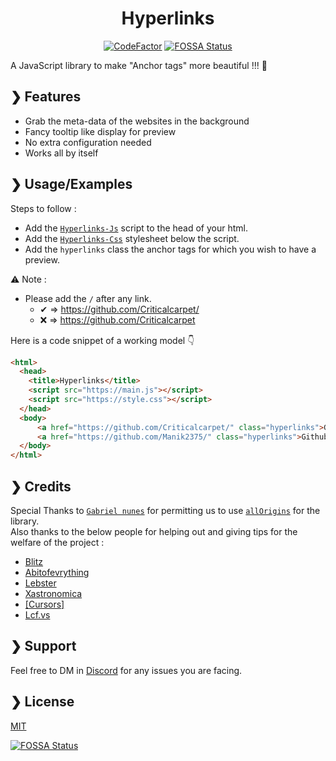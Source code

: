 <h1 align="center">Hyperlinks</h1>  
<div align="center">  
  
[![CodeFactor](https://www.codefactor.io/repository/github/criticalcarpet/hyperlinks/badge)](https://www.codefactor.io/repository/github/criticalcarpet/hyperlinks) [![FOSSA Status](https://app.fossa.com/api/projects/git%2Bgithub.com%2FCriticalcarpet%2FHyperlinks.svg?type=shield)](https://app.fossa.com/projects/git%2Bgithub.com%2FCriticalcarpet%2FHyperlinks?ref=badge_shield)
 
</div>  

A JavaScript library to make "Anchor tags" more beautiful !!! 💖


## ❯ Features

- Grab the meta-data of the websites in the background
- Fancy tooltip like display for preview
- No extra configuration needed
- Works all by itself



## ❯ Usage/Examples

Steps to follow : 

- Add the [`Hyperlinks-Js`](https://google.com/) script to the head of your html.
- Add the [`Hyperlinks-Css`](https://google.com/) stylesheet below the script.
- Add the `hyperlinks` class the anchor tags for which you wish to have a preview.

⚠ Note : 
* Please add the `/` after any link.
  * ✔  => https://github.com/Criticalcarpet/  
  * ❌ => https://github.com/Criticalcarpet  

  
Here is a code snippet of a working model 👇

```html
<html>
  <head>
    <title>Hyperlinks</title>
    <script src="https://main.js"></script>
    <script src="https://style.css"></script>
  </head>
  <body>
      <a href="https://github.com/Criticalcarpet/" class="hyperlinks">Github</a>
      <a href="https://github.com/Manik2375/" class="hyperlinks">Github-2</a>
  </body>
</html>
```


## ❯ Credits 

Special Thanks to [`Gabriel nunes`](https://github.com/gnuns) for permitting us to use [`allOrigins`](https://github.com/gnuns/allOrigins) for the library.  
Also thanks to the below people for helping out and giving tips for the welfare of the project :
- [Blitz](https://discord.com/app/@me/781928349915545640)
- [Abitofevrything](https://github.com/abitofevrything)
- [Lebster](https://github.com/LebsterFace)
- [Xastronomica](https://github.com/xastronomica)
- [[Cursors]](https://github.com/cursorsdottsx)
- [Lcf.vs](https://github.com/Lcfvs)

## ❯ Support

Feel free to DM in [Discord](https://discord.com/channels/@me/436043273069658112) for any issues you are facing.

## ❯ License

[MIT](https://choosealicense.com/licenses/mit/)



[![FOSSA Status](https://app.fossa.com/api/projects/git%2Bgithub.com%2FCriticalcarpet%2FHyperlinks.svg?type=large)](https://app.fossa.com/projects/git%2Bgithub.com%2FCriticalcarpet%2FHyperlinks?ref=badge_large)